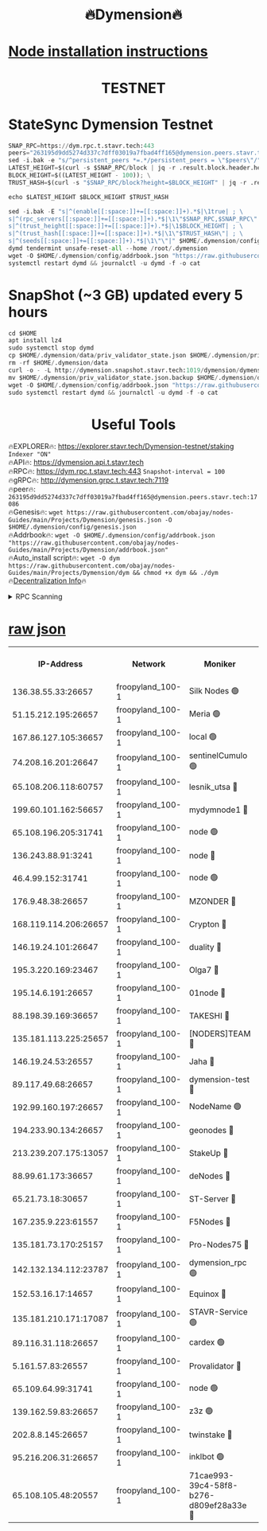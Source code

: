<h1 align="center"> 🔥Dymension🔥</h1>

[Node installation instructions](https://github.com/obajay/nodes-Guides/tree/main/Projects/Dymension)
=

<h1 align="center"> TESTNET</h1>

# StateSync Dymension Testnet
```python
SNAP_RPC=https://dym.rpc.t.stavr.tech:443
peers="263195d9dd5274d337c7dff03019a7fbad4ff165@dymension.peers.stavr.tech:17086"
sed -i.bak -e "s/^persistent_peers *=.*/persistent_peers = \"$peers\"/" $HOME/.dymension/config/config.toml
LATEST_HEIGHT=$(curl -s $SNAP_RPC/block | jq -r .result.block.header.height); \
BLOCK_HEIGHT=$((LATEST_HEIGHT - 100)); \
TRUST_HASH=$(curl -s "$SNAP_RPC/block?height=$BLOCK_HEIGHT" | jq -r .result.block_id.hash)

echo $LATEST_HEIGHT $BLOCK_HEIGHT $TRUST_HASH

sed -i.bak -E "s|^(enable[[:space:]]+=[[:space:]]+).*$|\1true| ; \
s|^(rpc_servers[[:space:]]+=[[:space:]]+).*$|\1\"$SNAP_RPC,$SNAP_RPC\"| ; \
s|^(trust_height[[:space:]]+=[[:space:]]+).*$|\1$BLOCK_HEIGHT| ; \
s|^(trust_hash[[:space:]]+=[[:space:]]+).*$|\1\"$TRUST_HASH\"| ; \
s|^(seeds[[:space:]]+=[[:space:]]+).*$|\1\"\"|" $HOME/.dymension/config/config.toml
dymd tendermint unsafe-reset-all --home /root/.dymension
wget -O $HOME/.dymension/config/addrbook.json "https://raw.githubusercontent.com/obajay/nodes-Guides/main/Projects/Dymension/addrbook.json"
systemctl restart dymd && journalctl -u dymd -f -o cat

```
# SnapShot (~3 GB) updated every 5 hours
```python
cd $HOME
apt install lz4
sudo systemctl stop dymd
cp $HOME/.dymension/data/priv_validator_state.json $HOME/.dymension/priv_validator_state.json.backup
rm -rf $HOME/.dymension/data
curl -o - -L http://dymension.snapshot.stavr.tech:1019/dymension/dymension-snap.tar.lz4 | lz4 -c -d - | tar -x -C $HOME/.dymension --strip-components 2
mv $HOME/.dymension/priv_validator_state.json.backup $HOME/.dymension/data/priv_validator_state.json
wget -O $HOME/.dymension/config/addrbook.json "https://raw.githubusercontent.com/obajay/nodes-Guides/main/Projects/Dymension/addrbook.json"
sudo systemctl restart dymd && journalctl -u dymd -f -o cat
```

 <h1 align="center"> Useful Tools</h1>

🔥EXPLORER🔥:     https://explorer.stavr.tech/Dymension-testnet/staking        `Indexer "ON"` \
🔥API🔥:          https://dymension.api.t.stavr.tech \
🔥RPC🔥:          https://dym.rpc.t.stavr.tech:443                  `Snapshot-interval = 100` \
🔥gRPC🔥:         http://dymension.grpc.t.stavr.tech:7119 \
🔥peer🔥:         `263195d9dd5274d337c7dff03019a7fbad4ff165@dymension.peers.stavr.tech:17086` \
🔥Genesis🔥:     ```wget https://raw.githubusercontent.com/obajay/nodes-Guides/main/Projects/Dymension/genesis.json -O $HOME/.dymension/config/genesis.json``` \
🔥Addrbook🔥:    ```wget -O $HOME/.dymension/config/addrbook.json "https://raw.githubusercontent.com/obajay/nodes-Guides/main/Projects/Dymension/addrbook.json"``` \
🔥Auto_install script🔥: ```wget -O dym https://raw.githubusercontent.com/obajay/nodes-Guides/main/Projects/Dymension/dym && chmod +x dym && ./dym``` \
🔥[Decentralization Info](https://github.com/obajay/StateSync-snapshots/tree/main/Projects/Dymension/Decentralization)🔥


<details>
<summary>RPC Scanning</summary>

<h2 align="center"> We scan nodes in real time every 4 hours. And we provide the final result of RPC endpoints.
We cannot influence the operation of these nodes in any way. </h2>


```python
If Voting Power is higher than 0 --> then the Node is a validator of the network and may be subject to attack and be a potential threat to the chain.
```
```python
We marked such validators with a red symbol
```

</details>

[raw json](https://rpc-check.dymt.stavr.tech/dymt/rpc-dymt-result.json)
=


<table><tr><th>IP-Address</th><th>Network</th><th>Moniker</th><th>Latest Block Height</th><th>Earliest Block Height</th><th>Catching Up</th><th>Tx Index</th><th>Voting Power</th><th>Scan Time</th></tr><tr><td>136.38.55.33:26657</td><td>froopyland_100-1</td><td>Silk Nodes 🟢</td><td>2436197</td><td>1</td><td>False</td><td>on</td><td>0</td><td>2024-02-04T22:43:35.338000810UTC</td></tr><tr><td>51.15.212.195:26657</td><td>froopyland_100-1</td><td>Meria 🟢</td><td>1651535</td><td>1238063</td><td>False</td><td>on</td><td>0</td><td>2024-02-04T22:42:19.901550553UTC</td></tr><tr><td>167.86.127.105:36657</td><td>froopyland_100-1</td><td>local 🟢</td><td>1651535</td><td>1318001</td><td>False</td><td>off</td><td>0</td><td>2024-02-04T22:43:34.349496746UTC</td></tr><tr><td>74.208.16.201:26647</td><td>froopyland_100-1</td><td>sentinelCumulo 🟢</td><td>2436185</td><td>1652923</td><td>False</td><td>on</td><td>0</td><td>2024-02-04T22:42:24.311158372UTC</td></tr><tr><td>65.108.206.118:60757</td><td>froopyland_100-1</td><td>lesnik_utsa 🔴</td><td>2436189</td><td>1652923</td><td>False</td><td>on</td><td>1</td><td>2024-02-04T22:42:45.447954616UTC</td></tr><tr><td>199.60.101.162:56657</td><td>froopyland_100-1</td><td>mydymnode1 🔴</td><td>2436189</td><td>1652923</td><td>False</td><td>off</td><td>3</td><td>2024-02-04T22:42:46.135242252UTC</td></tr><tr><td>65.108.196.205:31741</td><td>froopyland_100-1</td><td>node 🟢</td><td>2436193</td><td>1652923</td><td>False</td><td>on</td><td>0</td><td>2024-02-04T22:43:09.635603414UTC</td></tr><tr><td>136.243.88.91:3241</td><td>froopyland_100-1</td><td>node 🔴</td><td>2436194</td><td>1652923</td><td>False</td><td>on</td><td>1</td><td>2024-02-04T22:43:18.414396986UTC</td></tr><tr><td>46.4.99.152:31741</td><td>froopyland_100-1</td><td>node 🟢</td><td>2436195</td><td>1652923</td><td>False</td><td>on</td><td>0</td><td>2024-02-04T22:43:20.766811874UTC</td></tr><tr><td>176.9.48.38:26657</td><td>froopyland_100-1</td><td>MZONDER 🔴</td><td>2436196</td><td>1652923</td><td>False</td><td>on</td><td>1</td><td>2024-02-04T22:43:29.321695983UTC</td></tr><tr><td>168.119.114.206:26657</td><td>froopyland_100-1</td><td>Crypton 🔴</td><td>2436198</td><td>1652923</td><td>False</td><td>off</td><td>1</td><td>2024-02-04T22:43:42.362669571UTC</td></tr><tr><td>146.19.24.101:26647</td><td>froopyland_100-1</td><td>duality 🔴</td><td>2436191</td><td>1655313</td><td>False</td><td>on</td><td>1</td><td>2024-02-04T22:43:02.208432849UTC</td></tr><tr><td>195.3.220.169:23467</td><td>froopyland_100-1</td><td>Olga7 🔴</td><td>2436196</td><td>1655313</td><td>False</td><td>on</td><td>1</td><td>2024-02-04T22:43:29.824097951UTC</td></tr><tr><td>195.14.6.191:26657</td><td>froopyland_100-1</td><td>01node 🔴</td><td>2436198</td><td>1655732</td><td>False</td><td>on</td><td>1</td><td>2024-02-04T22:43:42.085228429UTC</td></tr><tr><td>88.198.39.169:36657</td><td>froopyland_100-1</td><td>TAKESHI 🔴</td><td>2436185</td><td>1656584</td><td>False</td><td>on</td><td>1</td><td>2024-02-04T22:42:24.566160571UTC</td></tr><tr><td>135.181.113.225:25657</td><td>froopyland_100-1</td><td>[NODERS]TEAM 🔴</td><td>2436193</td><td>1656584</td><td>False</td><td>on</td><td>1</td><td>2024-02-04T22:43:12.758093073UTC</td></tr><tr><td>146.19.24.53:26557</td><td>froopyland_100-1</td><td>Jaha 🔴</td><td>2436194</td><td>1656584</td><td>False</td><td>off</td><td>1</td><td>2024-02-04T22:43:17.637287755UTC</td></tr><tr><td>89.117.49.68:26657</td><td>froopyland_100-1</td><td>dymension-test 🔴</td><td>2436198</td><td>1723012</td><td>False</td><td>on</td><td>1</td><td>2024-02-04T22:43:42.695936574UTC</td></tr><tr><td>192.99.160.197:26657</td><td>froopyland_100-1</td><td>NodeName 🟢</td><td>1829304</td><td>1826584</td><td>False</td><td>on</td><td>0</td><td>2024-02-04T22:43:47.492035160UTC</td></tr><tr><td>194.233.90.134:26657</td><td>froopyland_100-1</td><td>geonodes 🔴</td><td>2436192</td><td>2015001</td><td>False</td><td>on</td><td>1</td><td>2024-02-04T22:43:03.132582693UTC</td></tr><tr><td>213.239.207.175:13057</td><td>froopyland_100-1</td><td>StakeUp 🔴</td><td>2436199</td><td>2060558</td><td>False</td><td>off</td><td>1</td><td>2024-02-04T22:43:47.812130877UTC</td></tr><tr><td>88.99.61.173:36657</td><td>froopyland_100-1</td><td>deNodes 🔴</td><td>2436193</td><td>2077398</td><td>False</td><td>off</td><td>1</td><td>2024-02-04T22:43:09.941899442UTC</td></tr><tr><td>65.21.73.18:30657</td><td>froopyland_100-1</td><td>ST-Server 🔴</td><td>2436184</td><td>2082417</td><td>False</td><td>on</td><td>1</td><td>2024-02-04T22:42:20.971799930UTC</td></tr><tr><td>167.235.9.223:61557</td><td>froopyland_100-1</td><td>F5Nodes 🔴</td><td>2436189</td><td>2100380</td><td>False</td><td>off</td><td>1</td><td>2024-02-04T22:42:50.515461377UTC</td></tr><tr><td>135.181.73.170:25157</td><td>froopyland_100-1</td><td>Pro-Nodes75 🔴</td><td>2436187</td><td>2136187</td><td>False</td><td>on</td><td>1</td><td>2024-02-04T22:42:38.465964104UTC</td></tr><tr><td>142.132.134.112:23787</td><td>froopyland_100-1</td><td>dymension_rpc 🟢</td><td>2436191</td><td>2136191</td><td>False</td><td>on</td><td>0</td><td>2024-02-04T22:43:01.418531107UTC</td></tr><tr><td>152.53.16.17:14657</td><td>froopyland_100-1</td><td>Equinox 🔴</td><td>2436185</td><td>2169800</td><td>False</td><td>on</td><td>1</td><td>2024-02-04T22:42:23.472267644UTC</td></tr><tr><td>135.181.210.171:17087</td><td>froopyland_100-1</td><td>STAVR-Service 🟢</td><td>2436186</td><td>2225118</td><td>False</td><td>on</td><td>0</td><td>2024-02-04T22:42:30.487092936UTC</td></tr><tr><td>89.116.31.118:26657</td><td>froopyland_100-1</td><td>cardex 🟢</td><td>2436191</td><td>2339417</td><td>False</td><td>on</td><td>0</td><td>2024-02-04T22:42:57.019193396UTC</td></tr><tr><td>5.161.57.83:26557</td><td>froopyland_100-1</td><td>Provalidator 🔴</td><td>2436184</td><td>2339618</td><td>False</td><td>on</td><td>1</td><td>2024-02-04T22:42:20.613488988UTC</td></tr><tr><td>65.109.64.99:31741</td><td>froopyland_100-1</td><td>node 🟢</td><td>2436188</td><td>2339618</td><td>False</td><td>on</td><td>0</td><td>2024-02-04T22:42:43.038612556UTC</td></tr><tr><td>139.162.59.83:26657</td><td>froopyland_100-1</td><td>z3z 🟢</td><td>2436186</td><td>2374973</td><td>False</td><td>on</td><td>0</td><td>2024-02-04T22:42:27.955885313UTC</td></tr><tr><td>202.8.8.145:26657</td><td>froopyland_100-1</td><td>twinstake 🔴</td><td>2436194</td><td>2384116</td><td>False</td><td>off</td><td>1</td><td>2024-02-04T22:43:17.167166770UTC</td></tr><tr><td>95.216.206.31:26657</td><td>froopyland_100-1</td><td>inklbot 🟢</td><td>2436194</td><td>2413412</td><td>False</td><td>on</td><td>0</td><td>2024-02-04T22:43:18.038982394UTC</td></tr><tr><td>65.108.105.48:20557</td><td>froopyland_100-1</td><td>71cae993-39c4-58f8-b276-d809ef28a33e 🔴</td><td>2436191</td><td>2432923</td><td>False</td><td>on</td><td>1</td><td>2024-02-04T22:43:01.829771927UTC</td></tr></table>
